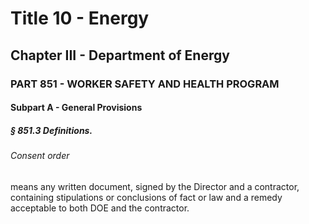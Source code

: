 
# Title 10 - Energy
## Chapter III - Department of Energy
### PART 851 - WORKER SAFETY AND HEALTH PROGRAM
#### Subpart A - General Provisions
##### § 851.3 Definitions.
###### Consent order

means any written document, signed by the Director and a contractor, containing stipulations or conclusions of fact or law and a remedy acceptable to both DOE and the contractor.
